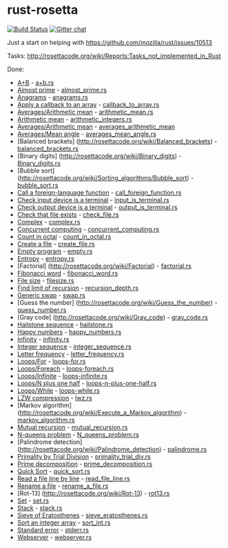 rust-rosetta
============
[![Build Status](https://travis-ci.org/Hoverbear/rust-rosetta.png)](https://travis-ci.org/Hoverbear/rust-rosetta)
[![Gitter chat](https://badges.gitter.im/Hoverbear/rust-rosetta.png)](https://gitter.im/Hoverbear/rust-rosetta)

Just a start on helping with https://github.com/mozilla/rust/issues/10513

Tasks: http://rosettacode.org/wiki/Reports:Tasks_not_implemented_in_Rust

Done:
* [A+B](http://rosettacode.org/wiki/A%2BB) - [a+b.rs](src/a+b.rs)
* [Almost prime](http://rosettacode.org/wiki/Almost_prime) - [almost_prime.rs](src/almost_prime.rs) 
* [Anagrams](http://rosettacode.org/wiki/Anagrams) - [anagrams.rs](src/anagrams.rs)
* [Apply a callback to an array](http://rosettacode.org/wiki/Apply_a_callback_to_an_array) - [callback_to_array.rs](src/callback_to_array.rs)
* [Averages/Arithmetic mean](http://rosettacode.org/wiki/Averages/Arithmetic_mean) - [arithmetic_mean.rs](src/arithmetic_mean.rs)
* [Arithmetic mean](http://rosettacode.org/wiki/Arithmetic/Integer) - [arithmetic_integers.rs](src/artihmetic_integers.rs)
* [Averages/Arithmetic mean](http://rosettacode.org/wiki/Averages/Arithmetic_mean) - [averages_arithmetic_mean](src/averages_arithmetic_mean.rs)
* [Averages/Mean angle](http://rosettacode.org/wiki/Averages/Mean_angle) - [averages_mean_angle.rs](src/averages_mean_angle.rs)
* [Balanced brackets] (http://rosettacode.org/wiki/Balanced_brackets) - [balanced_brackets.rs](src/balanced_brackets.rs)
* [Binary digits] (http://rosettacode.org/wiki/Binary_digits) - [Binary_digits.rs](src/binary_digits.rs)
* [Bubble sort] (http://rosettacode.org/wiki/Sorting_algorithms/Bubble_sort) - [bubble_sort.rs](src/bubble_sort.rs)
* [Call a foreign-language function](http://rosettacode.org/wiki/Call_a_foreign-language_function) - [call_foreign_function.rs](src/call_foreign_function.rs)
* [Check input device is a terminal](http://rosettacode.org/wiki/Check_input_device_is_a_terminal) - [input_is_terminal.rs](src/input_is_terminal.rs)
* [Check output device is a terminal](http://rosettacode.org/wiki/Check_output_device_is_a_terminal) - [output_is_terminal.rs](src/output_is_terminal.rs)
* [Check that file exists](http://rosettacode.org/wiki/Check_that_file_exists) - [check_file.rs](src/check_file.rs)
* [Complex](http://rosettacode.org/wiki/Arithmetic/Complex) - [complex.rs](src/complex.rs)
* [Concurrent computing](http://rosettacode.org/wiki/Concurrent_computing) - [concurrent_computing.rs](src/concurrent_computing.rs)
* [Count in octal](http://rosettacode.org/wiki/Count_in_octal) - [count_in_octal.rs](src/count_in_octal.rs)
* [Create a file](http://rosettacode.org/wiki/Create_a_file) - [create_file.rs](src/create_file.rs)
* [Empty program](http://rosettacode.org/wiki/Empty_program) - [empty.rs](src/empty.rs)
* [Entropy](http://rosettacode.org/wiki/Entropy) - [entropy.rs](src/entropy.rs)
* [Factorial] (http://rosettacode.org/wiki/Factorial) - [factorial.rs](src/factorial.rs)
* [Fibonacci word](http://rosettacode.org/wiki/Fibonacci_word) - [fibonacci_word.rs](src/fibonacci_word.rs)
* [File size](http://rosettacode.org/wiki/File_size) - [filesize.rs](src/filesize.rs)
* [Find limit of recursion](http://rosettacode.org/wiki/Find_limit_of_recursion) - [recursion_depth.rs](src/recursion_depth.rs)
* [Generic swap](http://rosettacode.org/wiki/Generic_swap) - [swap.rs](src/swap.rs)
* [Guess the number] (http://rosettacode.org/wiki/Guess_the_number) - [guess_number.rs](src/guess_number.rs)
* [Gray code] (http://rosettacode.org/wiki/Gray_code) - [gray_code.rs](src/gray_code.rs)
* [Hailstone sequence](http://rosettacode.org/wiki/Hailstone_sequence) - [hailstone.rs](src/hailstone.rs)
* [Happy numbers](http://rosettacode.org/wiki/Happy_numbers) - [happy_numbers.rs](src/happy_numbers.rs)
* [Infinity](http://rosettacode.org/wiki/Infinity) - [infinity.rs](src/infinity.rs)
* [Integer sequence](http://rosettacode.org/wiki/Integer_sequence) - [integer_sequence.rs](src/integer_sequence.rs)
* [Letter frequency](http://rosettacode.org/wiki/Letter_frequency) - [letter_frequency.rs](src/letter_frequency.rs)
* [Loops/For](http://rosettacode.org/wiki/Loops/For) - [loops-for.rs](src/loops-for.rs)
* [Loops/Foreach](http://rosettacode.org/wiki/Loops/Foreach) - [loops-foreach.rs](src/loops-foreach.rs)
* [Loops/Infinite](http://rosettacode.org/wiki/Loops/Infinite) - [loops-infinite.rs](src/loops-infinite.rs)
* [Loops/N plus one half](http://rosettacode.org/wiki/Loops/N_plus_one_half) - [loops-n-plus-one-half.rs](src/loops-n-plus-one-half.rs)
* [Loops/While](http://rosettacode.org/wiki/Loops/While) - [loops-while.rs](src/loops-while.rs)
* [LZW compression](http://rosettacode.org/wiki/LZW_compression) - [lwz.rs](src/lwz.rs)
* [Markov algorithm] (http://rosettacode.org/wiki/Execute_a_Markov_algorithm) - [markov_algorithm.rs](src/markov_algorithm.rs)
* [Mutual recursion](http://rosettacode.org/wiki/Mutual_recursion) - [mutual_recursion.rs](src/mutual_recursion.rs)
* [N-queens problem](http://rosettacode.org/wiki/N-queens_problem) - [N_queens_problem.rs](src/N_queens_problem.rs)
* [Palindrome detection] (http://rosettacode.org/wiki/Palindrome_detection) - [palindrome.rs](src/palindrome.rs)
* [Primality by Trial Division](http://rosettacode.org/wiki/Primality_by_Trial_Division) - [primality_trial_div.rs](src/primality_trial_div.rs)
* [Prime decomposition](http://rosettacode.org/wiki/Prime_decomposition) - [prime_decomposition.rs](src/prime_decomposition.rs)
* [Quick Sort](http://rosettacode.org/wiki/Sorting_algorithms/Quicksort) - [quick_sort.rs](src/quick_sort.rs)
* [Read a file line by line](http://rosettacode.org/wiki/Read_a_file_line_by_line) - [read_file_line.rs](src/read_file_line.rs)
* [Rename a file](http://rosettacode.org/wiki/Rename_a_file) - [rename_a_file.rs](src/rename_a_file.rs)
* [Rot-13] (http://rosettacode.org/wiki/Rot-13) - [rot13.rs](src/rot13.rs)
* [Set](http://rosettacode.org/wiki/Set) - [set.rs](src/set.rs)
* [Stack](http://rosettacode.org/wiki/Stack) - [stack.rs](src/stack.rs)
* [Sieve of Eratosthenes](http://rosettacode.org/wiki/Sieve_of_Eratosthenes) - [sieve_eratosthenes.rs](src/sieve_eratosthenes.rs)
* [Sort an integer array](http://rosettacode.org/wiki/Sort_an_integer_array) - [sort_int.rs](src/sort_int.rs)
* [Standard error](http://rosettacode.org/wiki/Hello_world/Standard_error) - [stderr.rs](src/stderr.rs)
* [Webserver](http://rosettacode.org/wiki/Hello_world/Web_server) - [webserver.rs](src/webserver.rs)
